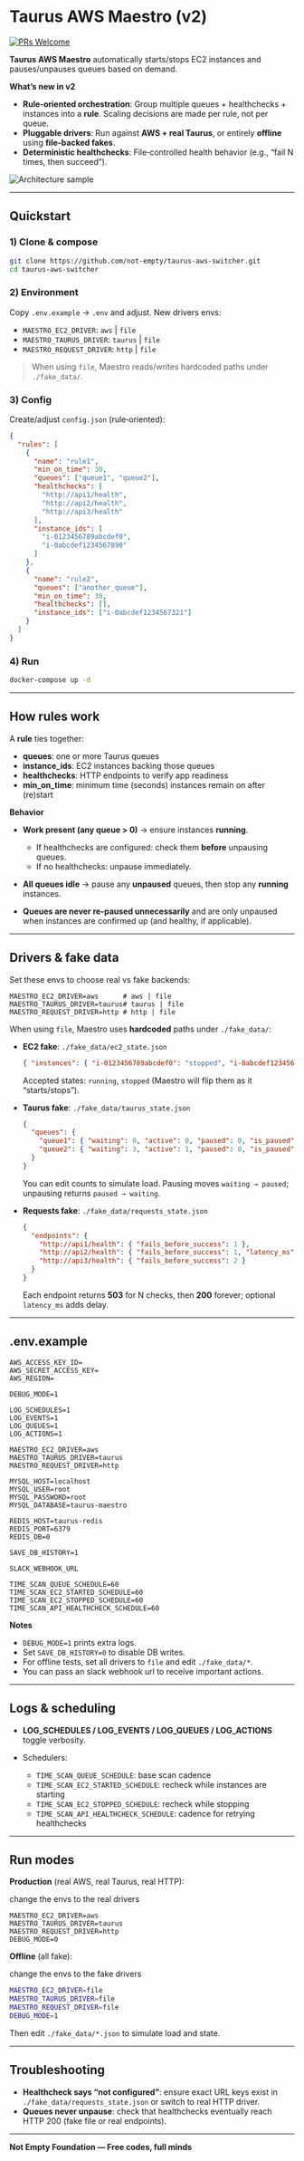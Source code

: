 # Taurus AWS Maestro (v2)

[![PRs Welcome](https://img.shields.io/badge/PRs-welcome-brightgreen.svg?style=flat-square)](http://makeapullrequest.com)

**Taurus AWS Maestro** automatically starts/stops EC2 instances and pauses/unpauses queues based on demand.

**What’s new in v2**

* **Rule‑oriented orchestration**: Group multiple queues + healthchecks + instances into a **rule**. Scaling decisions are made per rule, not per queue.
* **Pluggable drivers**: Run against **AWS + real Taurus**, or entirely **offline** using **file‑backed fakes**.
* **Deterministic healthchecks**: File‑controlled health behavior (e.g., “fail N times, then succeed”).

![Architecture sample](resources/images/diagrama-funcionamento-taurus-aws-maestro.png)

---

## Quickstart

### 1) Clone & compose

```bash
git clone https://github.com/not-empty/taurus-aws-switcher.git
cd taurus-aws-switcher
```

### 2) Environment

Copy `.env.example` → `.env` and adjust. New drivers envs:

* `MAESTRO_EC2_DRIVER`: `aws` | `file`
* `MAESTRO_TAURUS_DRIVER`: `taurus` | `file`
* `MAESTRO_REQUEST_DRIVER`: `http` | `file`

> When using `file`, Maestro reads/writes hardcoded paths under `./fake_data/`.

### 3) Config

Create/adjust `config.json` (rule‑oriented):

```json
{
  "rules": [
    {
      "name": "rule1",
      "min_on_time": 30,
      "queues": ["queue1", "queue2"],
      "healthchecks": [
        "http://api1/health",
        "http://api2/health",
        "http://api3/health"
      ],
      "instance_ids": [
        "i-0123456789abcdef0",
        "i-0abcdef1234567890"
      ]
    },
    {
      "name": "rule2",
      "queues": ["another_queue"],
      "min_on_time": 30,
      "healthchecks": [],
      "instance_ids": ["i-0abcdef1234567321"]
    }
  ]
}
```

### 4) Run

```bash
docker-compose up -d
```

---

## How rules work

A **rule** ties together:

* **queues**: one or more Taurus queues
* **instance\_ids**: EC2 instances backing those queues
* **healthchecks**: HTTP endpoints to verify app readiness
* **min\_on\_time**: minimum time (seconds) instances remain on after (re)start

**Behavior**

* **Work present (any queue > 0)** → ensure instances **running**.

  * If healthchecks are configured: check them **before** unpausing queues.
  * If no healthchecks: unpause immediately.
* **All queues idle** → pause any **unpaused** queues, then stop any **running** instances.
* **Queues are never re‑paused unnecessarily** and are only unpaused when instances are confirmed up (and healthy, if applicable).

---

## Drivers & fake data

Set these envs to choose real vs fake backends:

```
MAESTRO_EC2_DRIVER=aws      # aws | file
MAESTRO_TAURUS_DRIVER=taurus# taurus | file
MAESTRO_REQUEST_DRIVER=http # http | file
```

When using `file`, Maestro uses **hardcoded** paths under `./fake_data/`:

* **EC2 fake**: `./fake_data/ec2_state.json`

  ```json
  { "instances": { "i-0123456789abcdef0": "stopped", "i-0abcdef1234567890": "stopped" } }
  ```

  Accepted states: `running`, `stopped` (Maestro will flip them as it “starts/stops”).

* **Taurus fake**: `./fake_data/taurus_state.json`

  ```json
  {
    "queues": {
      "queue1": { "waiting": 0, "active": 0, "paused": 0, "is_paused": false },
      "queue2": { "waiting": 3, "active": 1, "paused": 0, "is_paused": false }
    }
  }
  ```

  You can edit counts to simulate load. Pausing moves `waiting → paused`; unpausing returns `paused → waiting`.

* **Requests fake**: `./fake_data/requests_state.json`

  ```json
  {
    "endpoints": {
      "http://api1/health": { "fails_before_success": 1 },
      "http://api2/health": { "fails_before_success": 1, "latency_ms": 40 },
      "http://api3/health": { "fails_before_success": 2 }
    }
  }
  ```

  Each endpoint returns **503** for N checks, then **200** forever; optional `latency_ms` adds delay.

---

## .env.example

```env
AWS_ACCESS_KEY_ID=
AWS_SECRET_ACCESS_KEY=
AWS_REGION=

DEBUG_MODE=1

LOG_SCHEDULES=1
LOG_EVENTS=1
LOG_QUEUES=1
LOG_ACTIONS=1

MAESTRO_EC2_DRIVER=aws
MAESTRO_TAURUS_DRIVER=taurus
MAESTRO_REQUEST_DRIVER=http

MYSQL_HOST=localhost
MYSQL_USER=root
MYSQL_PASSWORD=root
MYSQL_DATABASE=taurus-maestro

REDIS_HOST=taurus-redis
REDIS_PORT=6379
REDIS_DB=0

SAVE_DB_HISTORY=1

SLACK_WEBHOOK_URL

TIME_SCAN_QUEUE_SCHEDULE=60
TIME_SCAN_EC2_STARTED_SCHEDULE=60
TIME_SCAN_EC2_STOPPED_SCHEDULE=60
TIME_SCAN_API_HEALTHCHECK_SCHEDULE=60
```

**Notes**

* `DEBUG_MODE=1` prints extra logs.
* Set `SAVE_DB_HISTORY=0` to disable DB writes.
* For offline tests, set all drivers to `file` and edit `./fake_data/*`.
* You can pass an slack webhook url to receive important actions.

---

## Logs & scheduling

* **LOG\_SCHEDULES / LOG\_EVENTS / LOG\_QUEUES / LOG\_ACTIONS** toggle verbosity.
* Schedulers:

  * `TIME_SCAN_QUEUE_SCHEDULE`: base scan cadence
  * `TIME_SCAN_EC2_STARTED_SCHEDULE`: recheck while instances are starting
  * `TIME_SCAN_EC2_STOPPED_SCHEDULE`: recheck while stopping
  * `TIME_SCAN_API_HEALTHCHECK_SCHEDULE`: cadence for retrying healthchecks

---

## Run modes

**Production** (real AWS, real Taurus, real HTTP):

change the envs to the real drivers
```env
MAESTRO_EC2_DRIVER=aws
MAESTRO_TAURUS_DRIVER=taurus
MAESTRO_REQUEST_DRIVER=http
DEBUG_MODE=0
```

**Offline** (all fake):

change the envs to the fake drivers
```bash
MAESTRO_EC2_DRIVER=file
MAESTRO_TAURUS_DRIVER=file
MAESTRO_REQUEST_DRIVER=file
DEBUG_MODE=1
```

Then edit `./fake_data/*.json` to simulate load and state.

---

## Troubleshooting

* **Healthcheck says “not configured”**: ensure exact URL keys exist in `./fake_data/requests_state.json` or switch to real HTTP driver.
* **Queues never unpause**: check that healthchecks eventually reach HTTP 200 (fake file or real endpoints).

---

**Not Empty Foundation — Free codes, full minds**
